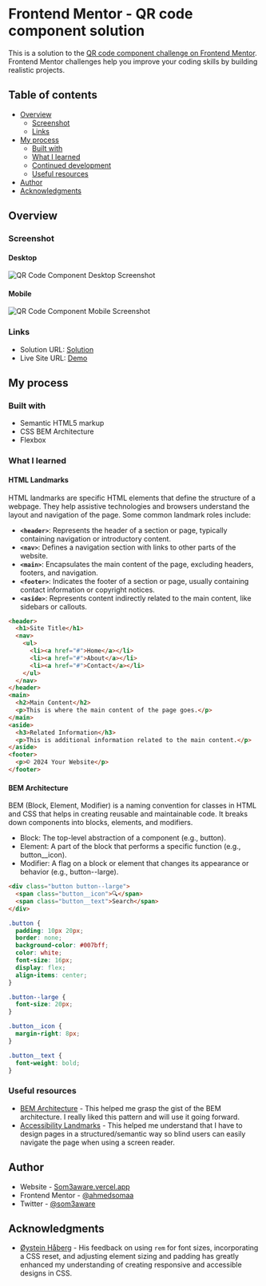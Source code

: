 # Frontend Mentor - QR code component solution

This is a solution to the [QR code component challenge on Frontend Mentor](https://www.frontendmentor.io/challenges/qr-code-component-iux_sIO_H). Frontend Mentor challenges help you improve your coding skills by building realistic projects.

## Table of contents

- [Overview](#overview)
  - [Screenshot](#screenshot)
  - [Links](#links)
- [My process](#my-process)
  - [Built with](#built-with)
  - [What I learned](#what-i-learned)
  - [Continued development](#continued-development)
  - [Useful resources](#useful-resources)
- [Author](#author)
- [Acknowledgments](#acknowledgments)

## Overview

### Screenshot

#### Desktop

![QR Code Component Desktop Screenshot](./img/desktop-screenshot.png)

#### Mobile

![QR Code Component Mobile Screenshot](./img/mobile-screenshot.png)

### Links

- Solution URL: [Solution](https://github.com/ahmedsomaa/frontendmentor-challenges/tree/main/src/newbie/qr-code-component)
- Live Site URL: [Demo](https://ahmedsomaa.github.io/frontendmentor-challenges/src/newbie/qr-code-component/)

## My process

### Built with

- Semantic HTML5 markup
- CSS BEM Architecture
- Flexbox

### What I learned

#### HTML Landmarks

HTML landmarks are specific HTML elements that define the structure of a webpage. They help assistive technologies and browsers understand the layout and navigation of the page. Some common landmark roles include:

- **`<header>`**: Represents the header of a section or page, typically containing navigation or introductory content.
- **`<nav>`**: Defines a navigation section with links to other parts of the website.
- **`<main>`**: Encapsulates the main content of the page, excluding headers, footers, and navigation.
- **`<footer>`**: Indicates the footer of a section or page, usually containing contact information or copyright notices.
- **`<aside>`**: Represents content indirectly related to the main content, like sidebars or callouts.

```html
<header>
  <h1>Site Title</h1>
  <nav>
    <ul>
      <li><a href="#">Home</a></li>
      <li><a href="#">About</a></li>
      <li><a href="#">Contact</a></li>
    </ul>
  </nav>
</header>
<main>
  <h2>Main Content</h2>
  <p>This is where the main content of the page goes.</p>
</main>
<aside>
  <h3>Related Information</h3>
  <p>This is additional information related to the main content.</p>
</aside>
<footer>
  <p>© 2024 Your Website</p>
</footer>
```

#### BEM Architecture

BEM (Block, Element, Modifier) is a naming convention for classes in HTML and CSS that helps in creating reusable and maintainable code. It breaks down components into blocks, elements, and modifiers.

- Block: The top-level abstraction of a component (e.g., button).
- Element: A part of the block that performs a specific function (e.g., button\_\_icon).
- Modifier: A flag on a block or element that changes its appearance or behavior (e.g., button--large).

```html
<div class="button button--large">
  <span class="button__icon">🔍</span>
  <span class="button__text">Search</span>
</div>
```

```css
.button {
  padding: 10px 20px;
  border: none;
  background-color: #007bff;
  color: white;
  font-size: 16px;
  display: flex;
  align-items: center;
}

.button--large {
  font-size: 20px;
}

.button__icon {
  margin-right: 8px;
}

.button__text {
  font-weight: bold;
}
```

### Useful resources

- [BEM Architecture](https://getbem.com/) - This helped me grasp the gist of the BEM architecture. I really liked this pattern and will use it going forward.
- [Accessibility Landmarks](https://www.w3schools.com/accessibility/accessibility_landmarks.php) - This helped me understand that I have to design pages in a structured/semantic way so blind users can easily navigate the page when using a screen reader.

## Author

- Website - [Som3aware.vercel.app](https://som3aware.vercel.app)
- Frontend Mentor - [@ahmedsomaa](https://www.frontendmentor.io/profile/ahmedsomaa)
- Twitter - [@som3aware](https://www.x.com/som3aware)

## Acknowledgments

- [Øystein Håberg](https://www.frontendmentor.io/profile/Islandstone89) - His feedback on using `rem` for font sizes, incorporating a CSS reset, and adjusting element sizing and padding has greatly enhanced my understanding of creating responsive and accessible designs in CSS.
